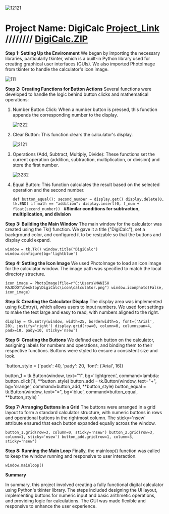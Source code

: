 ![12121](https://github.com/user-attachments/assets/f5bcc48a-92ef-4d1b-8bb4-b714e80c9411)



# Project Name: DigiCalc [Project_Link](https://github.com/manishrajdoot/DigiCalc)  //////// [DigiCalc.ZIP](https://github.com/user-attachments/files/17241904/DigiCalc.ZIP)


**Step 1: Setting Up the Environment**
We began by importing the necessary libraries, particularly tkinter, which is a built-in Python library used for creating graphical user interfaces (GUIs). We also imported PhotoImage from tkinter to handle the calculator's icon image.

  ![111](https://github.com/user-attachments/assets/b9927fc6-5f90-4884-9401-c593da638048)




**Step 2: Creating Functions for Button Actions**
Several functions were developed to handle the logic behind button clicks and mathematical operations:

1. Number Button Click: When a number button is pressed, this function appends the corresponding number to the display.

   ![1222](https://github.com/user-attachments/assets/51a17983-73b8-476b-b8da-177ba1c232f2)


2. Clear Button: This function clears the calculator's display.
   
   ![2121](https://github.com/user-attachments/assets/9c62e5d8-9bb8-4ed5-a042-1648f0687969)

3. Operations (Add, Subtract, Multiply, Divide): These functions set the current operation (addition, subtraction, multiplication, or division) and store the first number.

    ![3232](https://github.com/user-attachments/assets/6619fba7-1ffe-4591-86f5-0ceb02f54060)

4. Equal Button: This function calculates the result based on the selected operation and the second number.

   `def button_equal():
    second_number = display.get()
    display.delete(0, tk.END)
    if math == "addition":
        display.insert(0, f_num + float(second_number))
`
   **#Similar conditions for subtraction, multiplication, and division**
   

**Step 3: Building the Main Window**
The main window for the calculator was created using the Tk() function. We gave it a title ("DigiCalc"), set a background color, and configured it to be resizable so that the buttons and display could expand.

`window = tk.Tk()
window.title("DigiCalc")
window.configure(bg='lightblue')
`

**Step 4: Setting the Icon Image**
We used PhotoImage to load an icon image for the calculator window. The image path was specified to match the local directory structure.

`icon_image = PhotoImage(file=r"C:\Users\MANISH RAJDOOT\Desktop\DigiCalc\icon\calculator.png")
window.iconphoto(False, icon_image)
`

**Step 5: Creating the Calculator Display**
The display area was implemented using tk.Entry(), which allows users to input numbers. We used font settings to make the text large and easy to read, with numbers aligned to the right.

`display = tk.Entry(window, width=25, borderwidth=5, font=('Arial', 20), justify='right')
display.grid(row=0, column=0, columnspan=4, padx=10, pady=10, sticky='nsew')
`


**Step 6: Creating the Buttons**
We defined each button on the calculator, assigning labels for numbers and operations, and binding them to their respective functions. Buttons were styled to ensure a consistent size and look.


`button_style = {'padx': 40, 'pady': 20, 'font': ('Arial', 16)}

button_1 = tk.Button(window, text="1", bg='lightgreen', command=lambda: button_click(1), **button_style)
button_add = tk.Button(window, text="+", bg='orange', command=button_add, **button_style)
button_equal = tk.Button(window, text="=", bg='blue', command=button_equal, **button_style)
`


**Step 7: Arranging Buttons in a Grid**
The buttons were arranged in a grid layout to form a standard calculator structure, with numeric buttons in rows and operational buttons in the rightmost column. The sticky='nsew' attribute ensured that each button expanded equally across the window.

`button_1.grid(row=3, column=0, sticky='nsew')
button_2.grid(row=3, column=1, sticky='nsew')
button_add.grid(row=1, column=3, sticky='nsew')
`

**Step 8: Running the Main Loop**
Finally, the mainloop() function was called to keep the window running and responsive to user interaction.

`window.mainloop()
`


**Summary**

In summary, this project involved creating a fully functional digital calculator using Python's tkinter library. The steps included designing the UI layout, implementing buttons for numeric input and basic arithmetic operations, and providing logic for calculations. The GUI was made flexible and responsive to enhance the user experience.



